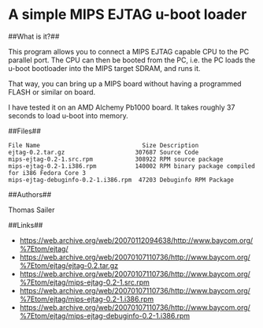 A simple MIPS EJTAG u-boot loader
=================================

##What is it?##

This program allows you to connect a MIPS EJTAG capable CPU to the PC parallel port. The CPU can then be booted from the PC, i.e. the PC loads the u-boot bootloader into the MIPS target SDRAM, and runs it.

That way, you can bring up a MIPS board without having a programmed FLASH or similar on board.

I have tested it on an AMD Alchemy Pb1000 board. It takes roughly 37 seconds to load u-boot into memory.

##Files##

	File Name                             Size Description
	ejtag-0.2.tar.gz                    307687 Source Code
	mips-ejtag-0.2-1.src.rpm            308922 RPM source package
	mips-ejtag-0.2-1.i386.rpm           140002 RPM binary package compiled for i386 Fedora Core 3
	mips-ejtag-debuginfo-0.2-1.i386.rpm  47203 Debuginfo RPM Package

##Authors##

   Thomas Sailer

##Links##

* https://web.archive.org/web/20070112094638/http://www.baycom.org/%7Etom/ejtag/
* https://web.archive.org/web/20070107110736/http://www.baycom.org/%7Etom/ejtag/ejtag-0.2.tar.gz
* https://web.archive.org/web/20070107110736/http://www.baycom.org/%7Etom/ejtag/mips-ejtag-0.2-1.src.rpm
* https://web.archive.org/web/20070107110736/http://www.baycom.org/%7Etom/ejtag/mips-ejtag-0.2-1.i386.rpm
* https://web.archive.org/web/20070107110736/http://www.baycom.org/%7Etom/ejtag/mips-ejtag-debuginfo-0.2-1.i386.rpm
